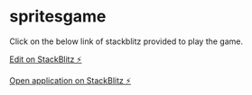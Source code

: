 # spritesgame

Click on the below link of stackblitz provided  to play the game.

[Edit on StackBlitz ⚡️](https://stackblitz.com/edit/spritesgame)

[Open application on StackBlitz ⚡️](https://stackblitz.com/edit/spritesgame)
